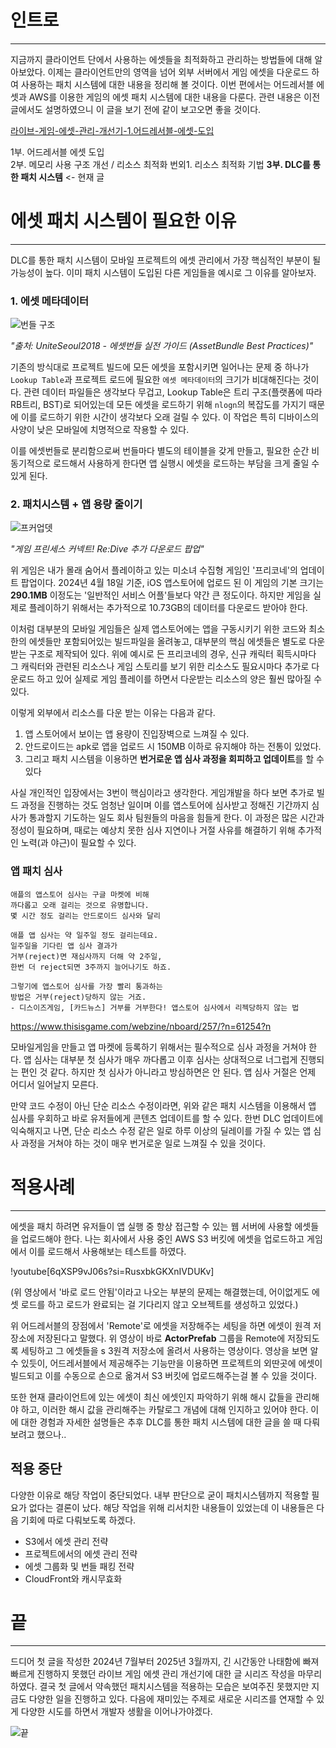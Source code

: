 # 인트로

---

지금까지 클라이언트 단에서 사용하는 에셋들을 최적화하고 관리하는 방법들에 대해 알아보았다. 이제는 클라이언트만의 영역을 넘어 외부 서버에서 게임 에셋을 다운로드 하여 사용하는 패치 시스템에 대한 내용을 정리해 볼 것이다. 이번 편에서는 어드레서블 에셋과 AWS를 이용한 게임의 에셋 패치 시스템에 대한 내용을 다룬다. 관련 내용은 이전 글에서도 설명하였으니 이 글을 보기 전에 같이 보고오면 좋을 것이다.

[라이브-게임-에셋-관리-개선기-1.어드레서블-에셋-도입](https://velog.io/@eugene-doobu/%EB%9D%BC%EC%9D%B4%EB%B8%8C-%EA%B2%8C%EC%9E%84-%EC%97%90%EC%85%8B-%EA%B4%80%EB%A6%AC-%EA%B0%9C%EC%84%A0%EA%B8%B0-1.%EC%96%B4%EB%93%9C%EB%A0%88%EC%84%9C%EB%B8%94-%EC%97%90%EC%85%8B-%EB%8F%84%EC%9E%85)


1부. 어드레서블 에셋 도입  
2부. 메모리 사용 구조 개선 / 리소스 최적화
번외1. 리소스 최적화 기법
**3부. DLC를 통한 패치 시스템** <- 현재 글  

# 에셋 패치 시스템이 필요한 이유

---

DLC를 통한 패치 시스템이 모바일 프로젝트의 에셋 관리에서 가장 핵심적인 부분이 될 가능성이 높다. 이미 패치 시스템이 도입된 다른 게임들을 예시로 그 이유를 알아보자.


### 1. 에셋 메타데이터

![번들 구조](https://velog.velcdn.com/images/eugene-doobu/post/a7a9a353-b1e9-4fc7-993d-dc2d09a84320/image.png)

_"출처: UniteSeoul2018 - 에셋번들 실전 가이드 (AssetBundle Best Practices)"_

기존의 방식대로 프로젝트 빌드에 모든 에셋을 포함시키면 일어나는 문제 중 하나가 `Lookup Table`과 프로젝트 로드에 필요한 `에셋 메타데이터`의 크기가 비대해진다는 것이다. 관련 데이터 파일들은 생각보다 무겁고, Lookup Table은 트리 구조(플랫폼에 따라 RB트리, BST)로 되어있는데 모든 에셋을 로드하기 위해 `nlogn`의 복잡도를 가지기 때문에 이를 로드하기 위한 시간이 생각보다 오래 걸릴 수 있다. 이 작업은 특히 디바이스의 사양이 낮은 모바일에 치명적으로 작용할 수 있다.

이를 에셋번들로 분리함으로써 번들마다 별도의 테이블을 갖게 만들고, 필요한 순간 비동기적으로 로드해서 사용하게 한다면 앱 실행시 에셋을 로드하는 부담을 크게 줄일 수 있게 된다.

### 2. 패치시스템 + 앱 용량 줄이기

![프커업뎃](https://velog.velcdn.com/images/eugene-doobu/post/16e88043-d629-48ed-b874-806831075476/image.png)

_"게임 프린세스 커넥트! Re:Dive 추가 다운로드 팝업"_

위 게임은 내가 몰래 숨어서 플레이하고 있는 미소녀 수집형 게임인 '프리코네'의 업데이트 팝업이다. 2024년 4월 18일 기준, iOS 앱스토어에 업로드 된 이 게임의 기본 크기는 **290.1MB** 이정도는 '일반적인 서비스 어플'들보다 약간 큰 정도이다. 하지만 게임을 실제로 플레이하기 위해서는 추가적으로 10.73GB의 데이터를 다운로드 받아야 한다.

이처럼 대부분의 모바일 게임들은 실제 앱스토어에는 앱을 구동시키기 위한 코드와 최소한의 에셋들만 포함되어있는 빌드파일을 올려놓고, 대부분의 핵심 에셋들은 별도로 다운받는 구조로 제작되어 있다. 위에 예시로 든 프리코네의 경우, 신규 캐릭터 획득시마다 그 캐릭터와 관련된 리소스나 게임 스토리를 보기 위한 리소스도 필요시마다 추가로 다운로드 하고 있어 실제로 게임 플레이를 하면서 다운받는 리소스의 양은 훨씬 많아질 수 있다.

이렇게 외부에서 리소스를 다운 받는 이유는 다음과 같다.

1. 앱 스토어에서 보이는 앱 용량이 진입장벽으로 느껴질 수 있다.
2. 안드로이드는 apk로 앱을 업로드 시 150MB 이하로 유지해야 하는 전통이 있었다.
3. 그리고 패치 시스템을 이용하면 **번거로운 앱 심사 과정을 회피하고 업데이트**를 할 수 있다

사실 개인적인 입장에서는 3번이 핵심이라고 생각한다. 게임개발을 하다 보면 추가로 빌드 과정을 진행하는 것도 엄청난 일이며 이를 앱스토어에 심사받고 정해진 기간까지 심사가 통과할지 기도하는 일도 회사 팀원들의 마음을 힘들게 한다. 이 과정은 많은 시간과 정성이 필요하며, 때로는 예상치 못한 심사 지연이나 거절 사유를 해결하기 위해 추가적인 노력(과 야근)이 필요할 수 있다.

### 앱 패치 심사

```
애플의 앱스토어 심사는 구글 마켓에 비해
까다롭고 오래 걸리는 것으로 유명합니다.
몇 시간 정도 걸리는 안드로이드 심사와 달리

애플 앱 심사는 약 일주일 정도 걸리는데요.
일주일을 기다린 앱 심사 결과가
거부(reject)면 재심사까지 더해 약 2주일,
한번 더 reject되면 3주까지 늘어나기도 하죠.

그렇기에 앱스토어 심사를 가장 빨리 통과하는
방법은 거부(reject)당하지 않는 거죠.
- 디스이즈게임, [카드뉴스] 거부를 거부한다! 앱스토어 심사에서 리젝당하지 않는 법
```
https://www.thisisgame.com/webzine/nboard/257/?n=61254?n


모바일게임을 만들고 앱 마켓에 등록하기 위해서는 필수적으로 심사 과정을 거쳐야 한다. 앱 심사는 대부분 첫 심사가 매우 까다롭고 이후 심사는 상대적으로 너그럽게 진행되는 편인 것 같다. 하지만 첫 심사가 아니라고 방심하면은 안 된다. 앱 심사 거절은 언제 어디서 일어날지 모른다.

만약 코드 수정이 아닌 단순 리소스 수정이라면, 위와 같은 패치 시스템을 이용해서 앱 심사를 우회하고 바로 유저들에게 콘텐츠 업데이트를 할 수 있다. 한번 DLC 업데이트에 익숙해지고 나면,  단순 리소스 수정 같은 일로 하루 이상의 딜레이를 가질 수 있는 앱 심사 과정을 거쳐야 하는 것이 매우 번거로운 일로 느껴질 수 있을 것이다.

# 적용사례

---

에셋을 패치 하려면 유저들이 앱 실행 중 항상 접근할 수 있는 웹 서버에 사용할 에셋들을 업로드해야 한다. 나는 회사에서 사용 중인 AWS S3 버킷에 에셋을 업로드하고 게임에서 이를 로드해서 사용해보는 테스트를 하였다.

!youtube[6qXSP9vJ06s?si=RusxbkGKXnIVDUKv]

(위 영상에서 '바로 로드 안됨'이라고 나오는 부분의 문제는 해결했는데, 어이없게도 에셋 로드를 하고 로드가 완료되는 걸 기다리지 않고 오브젝트를 생성하고 있었다.)

위 어드레서블의 장점에서 'Remote'로 에셋을 저장해주는 세팅을 하면 에셋이 원격 저장소에 저장된다고 말했다. 위 영상이 바로 **ActorPrefab** 그룹을 Remote에 저장되도록 세팅하고 그 에셋들을 s 3원격 저장소에 올려서 사용하는 영상이다. 영상을 보면 알 수 있듯이, 어드레서블에서 제공해주는 기능만을 이용하면 프로젝트의 외딴곳에 에셋이 빌드되고 이를 수동으로 손으로 옮겨서 S3 버킷에 업로드해주는걸 볼 수 있을 것이다.

또한 현재 클라이언트에 있는 에셋이 최신 에셋인지 파악하기 위해 해시 값들을 관리해야 하고, 이러한 해시 값을 관리해주는 카탈로그 개념에 대해 인지하고 있어야 한다. 이에 대한 경험과 자세한 설명들은 추후 DLC를 통한 패치 시스템에 대한 글을 쓸 때 다뤄보려고 했으나..

## 적용 중단

다양한 이유로 해당 작업이 중단되었다. 내부 판단으로 굳이 패치시스템까지 적용할 필요가 없다는 결론이 났다. 해당 작업을 위해 리서치한 내용들이 있었는데 이 내용들은 다음 기회에 따로 다뤄보도록 하겠다.

- S3에서 에셋 관리 전략
- 프로젝트에서의 에셋 관리 전략
- 에셋 그룹화 및 번들 패킹 전략
- CloudFront와 캐시무효화

# 끝

---

드디어 첫 글을 작성한 2024년 7월부터 2025년 3월까지, 긴 시간동안 나태함에 빠져 빠르게 진행하지 못했던 라이브 게임 에셋 관리 개선기에 대한 글 시리즈 작성을 마무리 하였다. 결국 첫 글에서 약속했던 패치시스템을 적용하는 모습은 보여주진 못했지만 지금도 다양한 일을 진행하고 있다. 다음에 재미있는 주제로 새로운 시리즈를 연재할 수 있게 다양한 시도를 하면서 개발자 생활을 이어나가야겠다.

![끝](https://velog.velcdn.com/images/eugene-doobu/post/90050fa4-f365-4df1-892d-c069ea731f08/image.png)
